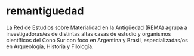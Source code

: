 # remantiguedad
La Red de Estudios sobre Materialidad en la Antigüedad (REMA) agrupa a investigadoras/es de distintas altas casas de estudio y organismos científicos del Cono Sur con foco en Argentina y Brasil, especializadas/os en Arqueología, Historia y Filología.
